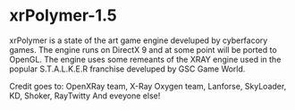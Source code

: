 # xrPolymer-1.5
xrPolymer is a state of the art game engine develuped by cyberfacory games. The engine runs on DirectX 9 and at some point will be ported to OpenGL. The engine uses some remeants of the XRAY engine used in the popular S.T.A.L.K.E.R franchise develuped by GSC Game World.

Credit goes to:
OpenXRay team, X-Ray Oxygen team, Lanforse, SkyLoader, KD, Shoker, RayTwitty And eveyone else!
